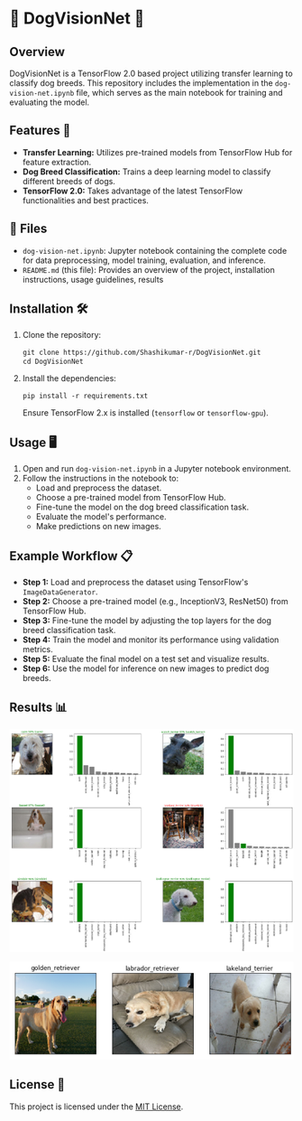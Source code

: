 
# 🐶 DogVisionNet 🎨

## Overview
DogVisionNet is a TensorFlow 2.0 based project utilizing transfer learning to classify dog breeds. This repository includes the implementation in the `dog-vision-net.ipynb` file, which serves as the main notebook for training and evaluating the model.

## Features 🚀
- **Transfer Learning:** Utilizes pre-trained models from TensorFlow Hub for feature extraction.
- **Dog Breed Classification:** Trains a deep learning model to classify different breeds of dogs.
- **TensorFlow 2.0:** Takes advantage of the latest TensorFlow functionalities and best practices.

## 📁 Files
- `dog-vision-net.ipynb`: Jupyter notebook containing the complete code for data preprocessing, model training, evaluation, and inference.
- `README.md` (this file): Provides an overview of the project, installation instructions, usage guidelines, results

## Installation 🛠️
1. Clone the repository:
   ```
   git clone https://github.com/Shashikumar-r/DogVisionNet.git
   cd DogVisionNet
   ```
   
2. Install the dependencies:
   ```
   pip install -r requirements.txt
   ```
   Ensure TensorFlow 2.x is installed (`tensorflow` or `tensorflow-gpu`).

## Usage 🖥️
1. Open and run `dog-vision-net.ipynb` in a Jupyter notebook environment.
2. Follow the instructions in the notebook to:
   - Load and preprocess the dataset.
   - Choose a pre-trained model from TensorFlow Hub.
   - Fine-tune the model on the dog breed classification task.
   - Evaluate the model's performance.
   - Make predictions on new images.

## Example Workflow 📋
- **Step 1:** Load and preprocess the dataset using TensorFlow's `ImageDataGenerator`.
- **Step 2:** Choose a pre-trained model (e.g., InceptionV3, ResNet50) from TensorFlow Hub.
- **Step 3:** Fine-tune the model by adjusting the top layers for the dog breed classification task.
- **Step 4:** Train the model and monitor its performance using validation metrics.
- **Step 5:** Evaluate the final model on a test set and visualize results.
- **Step 6:** Use the model for inference on new images to predict dog breeds.

## Results 📊
![dog_1 Screenshot](https://github.com/Shashikumar-r/DogVisionNet/blob/main/dog_1.png)

![dog_2 Screenshot](https://github.com/Shashikumar-r/DogVisionNet/blob/main/dog_2.png)

## License 📜
This project is licensed under the [MIT License](LICENSE).

